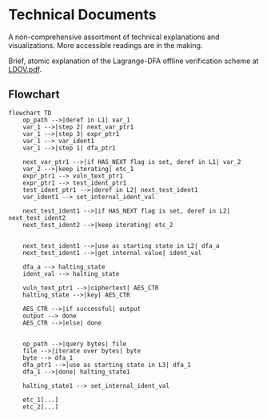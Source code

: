 # Technical Documents

A non-comprehensive assortment of technical explanations and visualizations. More accessible readings are in the making.

Brief, atomic explanation of the Lagrange-DFA offline verification scheme at [LDOV.pdf](/technical/LDOV.pdf).

## Flowchart
```mermaid
flowchart TD
    op_path -->|deref in L1| var_1
    var_1 -->|step 2| next_var_ptr1
    var_1 -->|step 3| expr_ptr1
    var_1 --> var_ident1
    var_1 -->|step 1| dfa_ptr1
    
    next_var_ptr1 -->|if HAS_NEXT flag is set, deref in L1| var_2
    var_2 -->|keep iterating| etc_1
    expr_ptr1 --> vuln_text_ptr1
    expr_ptr1 --> test_ident_ptr1
    test_ident_ptr1 -->|deref in L2| next_test_ident1
    var_ident1 --> set_internal_ident_val

    next_test_ident1 -->|if HAS_NEXT flag is set, deref in L2| next_test_ident2
    next_test_ident2 -->|keep iterating| etc_2


    next_test_ident1 -->|use as starting state in L2| dfa_a
    next_test_ident1 -->|get internal value| ident_val

    dfa_a --> halting_state
    ident_val --> halting_state

    vuln_text_ptr1 -->|ciphertext| AES_CTR
    halting_state -->|key| AES_CTR

    AES_CTR -->|if successful| output
    output --> done
    AES_CTR -->|else| done


    op_path -->|query bytes| file
    file -->|iterate over bytes| byte
    byte --> dfa_1
    dfa_ptr1 -->|use as starting state in L3| dfa_1
    dfa_1 -->|done| halting_state1

    halting_state1 --> set_internal_ident_val

    etc_1[...]
    etc_2[...]
```
